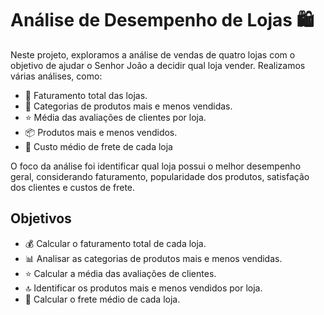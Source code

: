 # Análise de Desempenho de Lojas 🛍️

Neste projeto, exploramos a análise de vendas de quatro lojas com o objetivo de ajudar o Senhor João a decidir qual loja vender. Realizamos várias análises, como:

- 💸 Faturamento total das lojas.
- 🛒 Categorias de produtos mais e menos vendidas.
- ⭐ Média das avaliações de clientes por loja.
- 📦 Produtos mais e menos vendidos.
- 🚚 Custo médio de frete de cada loja

O foco da análise foi identificar qual loja possui o melhor desempenho geral, considerando faturamento, popularidade dos produtos, satisfação dos clientes e custos de frete.

## Objetivos

- 💰 Calcular o faturamento total de cada loja.
- 📊 Analisar as categorias de produtos mais e menos vendidas.
- ⭐ Calcular a média das avaliações de clientes.
- 🔝 Identificar os produtos mais e menos vendidos por loja.
- 🚚 Calcular o frete médio de cada loja.
